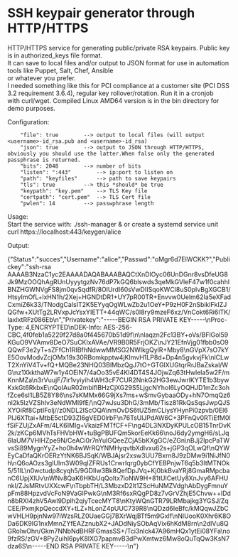 

<h1>SSH keypair generator through HTTP/HTTPS</h1>    
 

HTTP/HTTPS service for generating public/private RSA keypairs. Public key is in authorized_keys file format.  
It can save to local files and/or output to JSON format for use in automation tools like Puppet, Salt, Chef, Ansible  
or whatever you prefer.    
I needed something like this for PCI compliance at a customer site (PCI DSS 3.2 requirement 3.6.4), regular key rollover/rotation. Run it in a cronjob  
with curl/wget.  Compiled Linux AMD64 version is in the bin directory for demo purposes.  

Configuration:  
	

        "file": true		--> output to local files (will output <username>-id_rsa.pub and <username>-id_rsa)  
        "json": true		--> output to JSON through HTTP/HTTPS, obviously you should use the latter.When false only the generated passphrase is returned.  
        "bits": 2048		--> number of bits  
        "listen": ":443"		--> ip:port to listen on  
        "path": "keyfiles"		--> path to save keypairs  
        "tls": true			--> this *should* be true  
        "keypath": "key.pem"	--> TLS Key file  
        "certpath": "cert.pem"	--> TLS Cert file  
        "pwlen": 14			--> passwphrase length  



Usage:  
	 Start the service with: ./ssh-manager & or create a systemd service unit  
	 curl  https://localhost:443/keygen/alice  

Output:   

{"Status":"succes","Username":"alice","Passwd":"oMgr6d7ElWCKK?","Publickey":"ssh-rsa AAAAB3NzaC1yc2EAAAADAQABAAABAQCtXnDlOyc06UnDGnr8vsDfeUG8Jk9MzOOQhAgRUnUyyytgzNv76dP7kGQ6blswds3qeMkGVleF47w1f0cahhlBNZHGWNVgFS8jm0qvSqdfR/8OlUrdI60sVwDIISqoKWCl8uS0pIvBgXGCB1/HtsyImOfL+lxHN1h/2Xej+HGNDtDR1+UY7pR00TR+Envvw0Uelm62Ia5eXFadCxmiZ6k33/TNodgCaIsIT2K5EYyqOgWLwZb2u1OeY+P9zH0F2nSbiklFkIZJQGfw+XUtTg2LRVxpJcYsxYIETT+44qWC/s0l8ry9mzeF6xz/VnCokt6Ri6ITK/IaxlxtRFz086Eb\n","Privatekey":"-----BEGIN RSA PRIVATE KEY-----\nProc-Type: 4,ENCRYPTED\nDEK-Info: AES-256-CBC,4f0feb1a5229f27d8a0f445670b51d9f\n\nlaqzn2Fc13BY+oVs/BFlGol59KGuO9VVAmv8DeO7SuCKIxAVAe/VR9B0R5FrjOKZ\nJY21EfnVjg01fbb0sO9QQwF3e2yT+sZFfCh1RIBfhNdwwMMSG2NWIkgQylR+Mby8\nGVpX7sO7kYE5OovModvZcjOMx19x30RBomkpptw4jKImvH1LP8d+Dp4n5gvkvjFk\nlCLwT2XnYiV4Tv+fQ+MQBe23NHQ03BlMbzQgJ7tO+GTGlXUGtqrRrJBaZskal/WG\nz1XkkthaW7w1y4OEiN7/4aOo35vE4KI4DT4S4JOjwZq63tHwlela5w2F/mKnnMZa\n3rVuujF/7ir1vyiyih4WH3cF7CUR2NnkG2HG3ewJwrlKYTE1b3bywKxkGt6RkbxE\nQoIAuR02mbifIBHzCjXG29S5LjgcNYhoI6LyOQHJD1mZc3ohfZce6sI1LB5Z8Y86\ns7sKMMx66G9jXs7ms+wSmvGybaaODy+hN7OmqQz6nl2k5IzVZShIv3eNdWMl9fE/\nQ7wJsu3DhG/3mMb/Tisz81RkQsSqsJwpQJSXYOiRf8CptIFoIj//z0NDL2IScOQA\nmOvDS6tUZ5mCLiysYHynPi0zpvb/0El6PIJ6XTtai+MtbE5ctD93ZI6gVED0lrbF\n76TsUlJPdAW6C+3PFnQv0RTiEfM0lfSiFZUjZxAFm/4LK6IMIg+VkaizFMTfCF+F\ng4DL3NXDyKPULcOB15TnrDvK2k/zKCp6MVhTsFHVbHW+tuBgPBUFQm5korEeKk66\noJ6dy2ymgH6/sLJq6IaUM7VHIHZpe9N/CeACi0r7nYulGQeeZCjA5bKXgGC/eZGn\nBJj2IpcPaTWvsSi89MygnYyZ+ho0h4wWrRQYNMHyqvtbXdlvxu62s+jGP3qOLwQf\nQYWEyCaDfaQKrOERzYtNK6BJSqK/WBJAjsr2xsw3UU7Bxrn8J9zDMw9i1NiJfN0h\nQ6oAOzs3glUIm3W09qIZFRUs1CrwrIqrg0ybCfYEBPnjwT6q5b3ItMTNOk5/51IL\n0wctudp8cyqh5/9GDIlw3Bk8QefDpJVq+Kj0bkBvaYRj8GmaRMpcbanC6UpjXlUv\nWNv8QaK6HKbUqQoltx7ioNW9H+81tUlCetUy8XnJvy6AFHUnkI/ZJsMRtvUXXcwF\nTbpbTH/L3MbzxD2lt1ZScHuNMZVdghAbDygFmnuYpFm88HpzvdVcFoN9VaGIPwkG\nM3Rf6sxRQgPD8z7vGrVZhjE5Chvw++lDdn8bRXI4zhV5Awl9Dplh2qiyTcecMYT8\nKtyWQnGTR79LRMbajkg3YGSJ/ZqCEE/PxmjkpQeccdXY+tLZ+hLonZ4pUUC739R8\nQDzd6IeBfc/kMQqwJZbCwVHLH9pjnNw97iWzsRLZ0UaeGGj7BXrWqjBTf5m9GxIf\nNlUooK0Xhr6K8ODa6DK9IG1nxMmnZYfEAZznubX2+JADdNiySObAqVix6hKdM8rn\n2dlVu8QGRoIwOhn/Gkm7NNbNdBHRFGmasSS+/Tci3nlck47A96mHQx1ytEi08YFa\no9fzRS/zGV+8PyZuihl6pyK8lXG7papmvB3dPwXmtwz6Mw8oQuTqQw3KsN7dza6S\n-----END RSA PRIVATE KEY-----\n"}  


